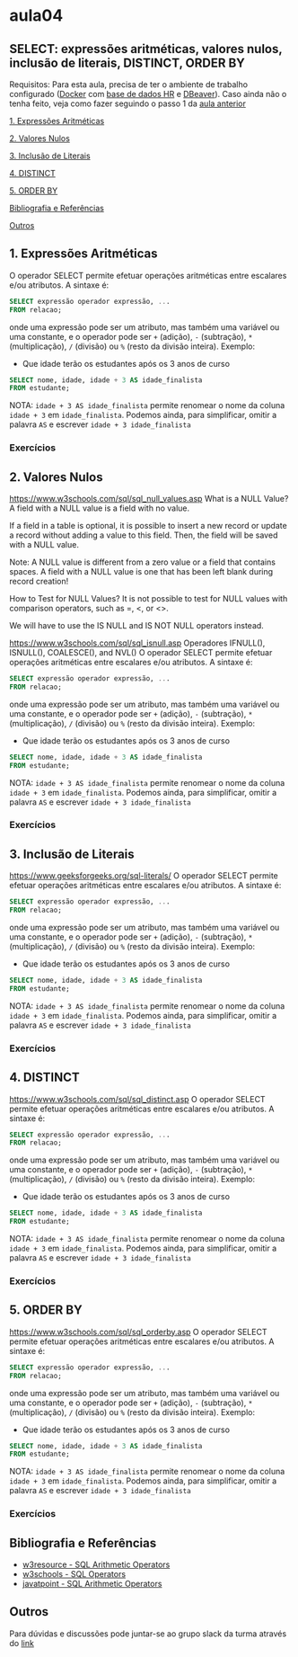 # aula04
## SELECT: expressões aritméticas, valores nulos, inclusão de literais, DISTINCT, ORDER BY

Requisitos: Para esta aula, precisa de ter o ambiente de trabalho configurado ([Docker](https://www.docker.com/products/docker-desktop/) com [base de dados HR](https://github.com/ULHT-BD/aula03/blob/main/docker_db_aula03.zip) e [DBeaver](https://dbeaver.io/download/)). Caso ainda não o tenha feito, veja como fazer seguindo o passo 1 da [aula anterior](https://github.com/ULHT-BD/aula03/edit/main/README.md#1-prepare-o-seu-ambiente-de-trabalho) 

[1. Expressões Aritméticas](#1-expressões-aritméticas)

[2. Valores Nulos](#2-valores-nulos)

[3. Inclusão de Literais](#3-inclusão-de-literais)

[4. DISTINCT](#4-distinct)

[5. ORDER BY](#5-order-by)

[Bibliografia e Referências](#bibliografia-e-referencias)

[Outros](#outros)

## 1. Expressões Aritméticas
O operador SELECT permite efetuar operações aritméticas entre escalares e/ou atributos. A sintaxe é:
``` sql
SELECT expressão operador expressão, ...
FROM relacao;
```
onde uma expressão pode ser um atributo, mas também uma variável ou uma constante, e o operador pode ser ```+``` (adição), ```-``` (subtração), ```*``` (multiplicação), ```/``` (divisão) ou ```%``` (resto da divisão inteira). Exemplo:
* Que idade terão os estudantes após os 3 anos de curso
``` sql
SELECT nome, idade, idade + 3 AS idade_finalista
FROM estudante;
```
NOTA: ```idade + 3 AS idade_finalista``` permite renomear o nome da coluna ```idade + 3``` em ```idade_finalista```. Podemos ainda, para simplificar, omitir a palavra ```AS``` e escrever ```idade + 3 idade_finalista```

### Exercícios

## 2. Valores Nulos
https://www.w3schools.com/sql/sql_null_values.asp
What is a NULL Value?
A field with a NULL value is a field with no value.

If a field in a table is optional, it is possible to insert a new record or update a record without adding a value to this field. Then, the field will be saved with a NULL value.

Note: A NULL value is different from a zero value or a field that contains spaces. A field with a NULL value is one that has been left blank during record creation!

How to Test for NULL Values?
It is not possible to test for NULL values with comparison operators, such as =, <, or <>.

We will have to use the IS NULL and IS NOT NULL operators instead.

https://www.w3schools.com/sql/sql_isnull.asp
Operadores IFNULL(), ISNULL(), COALESCE(), and NVL()
O operador SELECT permite efetuar operações aritméticas entre escalares e/ou atributos. A sintaxe é:
``` sql
SELECT expressão operador expressão, ...
FROM relacao;
```
onde uma expressão pode ser um atributo, mas também uma variável ou uma constante, e o operador pode ser ```+``` (adição), ```-``` (subtração), ```*``` (multiplicação), ```/``` (divisão) ou ```%``` (resto da divisão inteira). Exemplo:
* Que idade terão os estudantes após os 3 anos de curso
``` sql
SELECT nome, idade, idade + 3 AS idade_finalista
FROM estudante;
```
NOTA: ```idade + 3 AS idade_finalista``` permite renomear o nome da coluna ```idade + 3``` em ```idade_finalista```. Podemos ainda, para simplificar, omitir a palavra ```AS``` e escrever ```idade + 3 idade_finalista```

### Exercícios


## 3. Inclusão de Literais
https://www.geeksforgeeks.org/sql-literals/
O operador SELECT permite efetuar operações aritméticas entre escalares e/ou atributos. A sintaxe é:
``` sql
SELECT expressão operador expressão, ...
FROM relacao;
```
onde uma expressão pode ser um atributo, mas também uma variável ou uma constante, e o operador pode ser ```+``` (adição), ```-``` (subtração), ```*``` (multiplicação), ```/``` (divisão) ou ```%``` (resto da divisão inteira). Exemplo:
* Que idade terão os estudantes após os 3 anos de curso
``` sql
SELECT nome, idade, idade + 3 AS idade_finalista
FROM estudante;
```
NOTA: ```idade + 3 AS idade_finalista``` permite renomear o nome da coluna ```idade + 3``` em ```idade_finalista```. Podemos ainda, para simplificar, omitir a palavra ```AS``` e escrever ```idade + 3 idade_finalista```

### Exercícios


## 4. DISTINCT
https://www.w3schools.com/sql/sql_distinct.asp
O operador SELECT permite efetuar operações aritméticas entre escalares e/ou atributos. A sintaxe é:
``` sql
SELECT expressão operador expressão, ...
FROM relacao;
```
onde uma expressão pode ser um atributo, mas também uma variável ou uma constante, e o operador pode ser ```+``` (adição), ```-``` (subtração), ```*``` (multiplicação), ```/``` (divisão) ou ```%``` (resto da divisão inteira). Exemplo:
* Que idade terão os estudantes após os 3 anos de curso
``` sql
SELECT nome, idade, idade + 3 AS idade_finalista
FROM estudante;
```
NOTA: ```idade + 3 AS idade_finalista``` permite renomear o nome da coluna ```idade + 3``` em ```idade_finalista```. Podemos ainda, para simplificar, omitir a palavra ```AS``` e escrever ```idade + 3 idade_finalista```

### Exercícios


## 5. ORDER BY
https://www.w3schools.com/sql/sql_orderby.asp
O operador SELECT permite efetuar operações aritméticas entre escalares e/ou atributos. A sintaxe é:
``` sql
SELECT expressão operador expressão, ...
FROM relacao;
```
onde uma expressão pode ser um atributo, mas também uma variável ou uma constante, e o operador pode ser ```+``` (adição), ```-``` (subtração), ```*``` (multiplicação), ```/``` (divisão) ou ```%``` (resto da divisão inteira). Exemplo:
* Que idade terão os estudantes após os 3 anos de curso
``` sql
SELECT nome, idade, idade + 3 AS idade_finalista
FROM estudante;
```
NOTA: ```idade + 3 AS idade_finalista``` permite renomear o nome da coluna ```idade + 3``` em ```idade_finalista```. Podemos ainda, para simplificar, omitir a palavra ```AS``` e escrever ```idade + 3 idade_finalista```

### Exercícios


## Bibliografia e Referências
* [w3resource - SQL Arithmetic Operators](https://www.w3resource.com/sql/arithmetic-operators/sql-arithmetic-operators.php)
* [w3schools - SQL Operators](https://www.w3schools.com/sql/sql_operators.asp)
* [javatpoint - SQL Arithmetic Operators](https://www.javatpoint.com/sql-arithmetic-operators)

## Outros
Para dúvidas e discussões pode juntar-se ao grupo slack da turma através do [link](https://join.slack.com/t/ulht-bd/shared_invite/zt-1h783xcc2-eRQlIYSqFkDeOAqGC045Rw)
